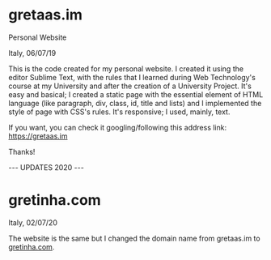 # gretaas.im
Personal Website

Italy, 06/07/19

This is the code created for my personal website.
I created it using the editor Sublime Text, with the rules that I learned during Web Technology's course at my University and after the creation of a University Project.
It's easy and basical; I created a static page with the essential element of HTML language (like paragraph, div, class, id, title and lists) and I implemented the style of page with CSS's rules.
It's responsive; I used, mainly, text.

If you want, you can check it googling/following this address link: https://gretaas.im 

Thanks!

--- UPDATES 2020 ---

# gretinha.com

Italy, 02/07/20

The website is the same but I changed the domain name from gretaas.im to <a href="https://gretinha.com" alt="Greta Cavedon Portfolio">gretinha.com</a>.
